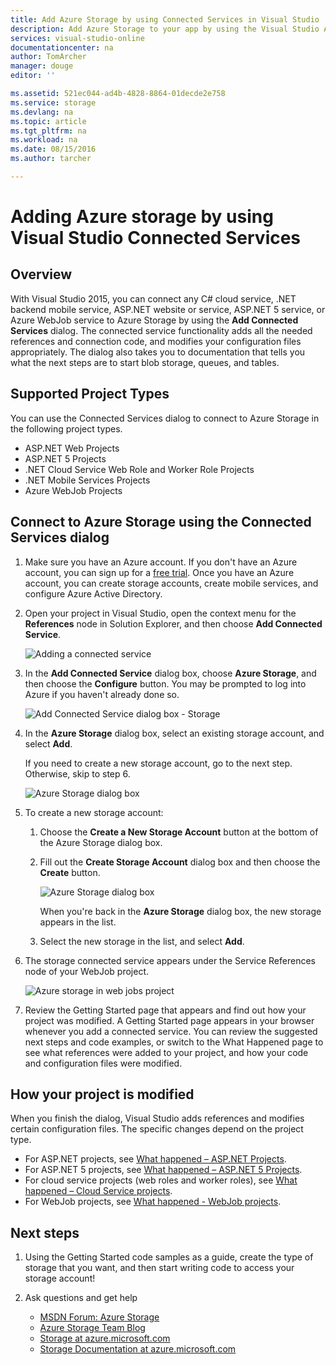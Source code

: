 ```yaml
---
title: Add Azure Storage by using Connected Services in Visual Studio | Microsoft Docs
description: Add Azure Storage to your app by using the Visual Studio Add Connected Services dialog box
services: visual-studio-online
documentationcenter: na
author: TomArcher
manager: douge
editor: ''

ms.assetid: 521ec044-ad4b-4828-8864-01decde2e758
ms.service: storage
ms.devlang: na
ms.topic: article
ms.tgt_pltfrm: na
ms.workload: na
ms.date: 08/15/2016
ms.author: tarcher

---
```

# Adding Azure storage by using Visual Studio Connected Services
## Overview
With Visual Studio 2015, you can connect any C# cloud service, .NET backend mobile service, ASP.NET website or service, ASP.NET 5 service, or Azure WebJob service to Azure Storage by using the **Add Connected Services** dialog. The connected service functionality adds all the needed references and connection code, and modifies your configuration files appropriately. The dialog also takes you to documentation that tells you what the next steps are to start blob storage, queues, and tables.

## Supported Project Types
You can use the Connected Services dialog to connect to Azure Storage in the following project types.

* ASP.NET Web Projects
* ASP.NET 5 Projects
* .NET Cloud Service Web Role and Worker Role Projects
* .NET Mobile Services Projects
* Azure WebJob Projects

## Connect to Azure Storage using the Connected Services dialog
1. Make sure you have an Azure account. If you don't have an Azure account, you can sign up for a [free trial](http://go.microsoft.com/fwlink/?LinkId=518146). Once you have an Azure account, you can create storage accounts, create mobile services, and configure Azure Active Directory.
2. Open your project in Visual Studio, open the context menu for the **References** node in Solution Explorer, and then choose **Add Connected Service**.
   
    ![Adding a connected service](./media/vs-azure-tools-connected-services-storage/IC796702.png)
3. In the **Add Connected Service** dialog box, choose **Azure Storage**, and then choose the **Configure** button. You may be prompted to log into Azure if you haven't already done so.
   
    ![Add Connected Service dialog box - Storage](./media/vs-azure-tools-connected-services-storage/IC796703.png)
4. In the **Azure Storage** dialog box, select an existing storage account, and select **Add**.
   
    If you need to create a new storage account, go to the next step. Otherwise, skip to step 6.
   
    ![Azure Storage dialog box](./media/vs-azure-tools-connected-services-storage/IC796704.png)
5. To create a new storage account: 
   
   1. Choose the **Create a New Storage Account** button at the bottom of the Azure Storage dialog box.
   2. Fill out the **Create Storage Account** dialog box and then choose the **Create** button.
      
       ![Azure Storage dialog box](./media/vs-azure-tools-connected-services-storage/create-storage-account.png)
      
       When you're back in the **Azure Storage** dialog box, the new storage appears in the list.
   3. Select the new storage in the list, and select **Add**.
6. The  storage connected service appears under the Service References node of your WebJob project.
   
    ![Azure storage in web jobs project](./media/vs-azure-tools-connected-services-storage/IC796705.png)
7. Review the Getting Started page that appears and find out how your project was modified. A Getting Started page appears in your browser whenever you add a connected service. You can review the suggested next steps and code examples, or switch to the What Happened page to see what references were added to your project, and how your code and configuration files were modified.

## How your project is modified
When you finish the dialog, Visual Studio adds references and modifies certain configuration files. The specific changes depend on the project type. 

* For ASP.NET projects, see [What happened – ASP.NET Projects](http://go.microsoft.com/fwlink/p/?LinkId=513126). 
* For ASP.NET 5 projects, see [What happened – ASP.NET 5 Projects](http://go.microsoft.com/fwlink/p/?LinkId=513124). 
* For cloud service projects (web roles and worker roles), see [What happened – Cloud Service projects](http://go.microsoft.com/fwlink/p/?LinkId=516965). 
* For WebJob projects, see [What happened - WebJob projects](storage/vs-storage-webjobs-what-happened.md).

## Next steps
1. Using the Getting Started code samples as a guide, create the type of storage that you want, and then start writing code to access your storage account!
2. Ask questions and get help
   
   * [MSDN Forum: Azure Storage](https://social.msdn.microsoft.com/forums/azure/home?forum=windowsazuredata)
   * [Azure Storage Team Blog](http://blogs.msdn.com/b/windowsazurestorage/)
   * [Storage at azure.microsoft.com](https://azure.microsoft.com/services/storage/)
   * [Storage Documentation at azure.microsoft.com](https://azure.microsoft.com/documentation/services/storage/)

